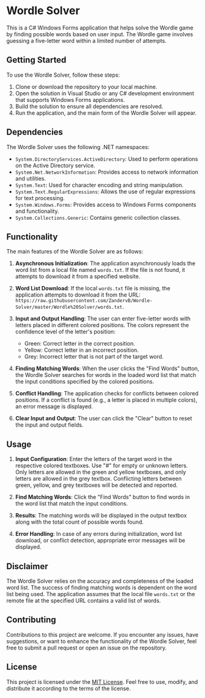# Wordle Solver

This is a C# Windows Forms application that helps solve the Wordle game by finding possible words based on user input. The Wordle game involves guessing a five-letter word within a limited number of attempts.

## Getting Started

To use the Wordle Solver, follow these steps:

1. Clone or download the repository to your local machine.
2. Open the solution in Visual Studio or any C# development environment that supports Windows Forms applications.
3. Build the solution to ensure all dependencies are resolved.
4. Run the application, and the main form of the Wordle Solver will appear.

## Dependencies

The Wordle Solver uses the following .NET namespaces:

- `System.DirectoryServices.ActiveDirectory`: Used to perform operations on the Active Directory service.
- `System.Net.NetworkInformation`: Provides access to network information and utilities.
- `System.Text`: Used for character encoding and string manipulation.
- `System.Text.RegularExpressions`: Allows the use of regular expressions for text processing.
- `System.Windows.Forms`: Provides access to Windows Forms components and functionality.
- `System.Collections.Generic`: Contains generic collection classes.

## Functionality

The main features of the Wordle Solver are as follows:

1. **Asynchronous Initialization**: The application asynchronously loads the word list from a local file named `words.txt`. If the file is not found, it attempts to download it from a specified website.

2. **Word List Download**: If the local `words.txt` file is missing, the application attempts to download it from the URL: `https://raw.githubusercontent.com/ZandervB/Wordle-Solver/master/Wordle%20Solver/words.txt`.

3. **Input and Output Handling**: The user can enter five-letter words with letters placed in different colored positions. The colors represent the confidence level of the letter's position:
   - Green: Correct letter in the correct position.
   - Yellow: Correct letter in an incorrect position.
   - Grey: Incorrect letter that is not part of the target word.

4. **Finding Matching Words**: When the user clicks the "Find Words" button, the Wordle Solver searches for words in the loaded word list that match the input conditions specified by the colored positions.

5. **Conflict Handling**: The application checks for conflicts between colored positions. If a conflict is found (e.g., a letter is placed in multiple colors), an error message is displayed.

6. **Clear Input and Output**: The user can click the "Clear" button to reset the input and output fields.

## Usage

1. **Input Configuration**: Enter the letters of the target word in the respective colored textboxes. Use "#" for empty or unknown letters. Only letters are allowed in the green and yellow textboxes, and only letters are allowed in the grey textbox. Conflicting letters between green, yellow, and grey textboxes will be detected and reported.

2. **Find Matching Words**: Click the "Find Words" button to find words in the word list that match the input conditions.

3. **Results**: The matching words will be displayed in the output textbox along with the total count of possible words found.

4. **Error Handling**: In case of any errors during initialization, word list download, or conflict detection, appropriate error messages will be displayed.

## Disclaimer

The Wordle Solver relies on the accuracy and completeness of the loaded word list. The success of finding matching words is dependent on the word list being used. The application assumes that the local file `words.txt` or the remote file at the specified URL contains a valid list of words.

## Contributing

Contributions to this project are welcome. If you encounter any issues, have suggestions, or want to enhance the functionality of the Wordle Solver, feel free to submit a pull request or open an issue on the repository.

## License

This project is licensed under the [MIT License](LICENSE). Feel free to use, modify, and distribute it according to the terms of the license.
